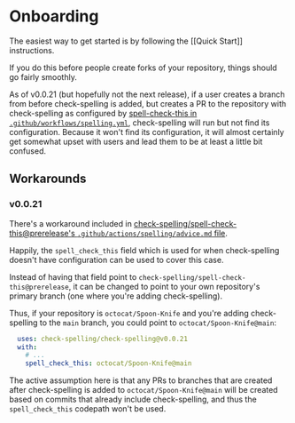 # Onboarding

The easiest way to get started is by following the [[Quick Start]] instructions.

If you do this before people create forks of your repository, things should go fairly smoothly.

As of v0.0.21 (but hopefully not the next release), if a user creates a branch from before check-spelling is added,
but creates a PR to the repository with check-spelling as configured by [spell-check-this in `.github/workflows/spelling.yml`](https://github.com/check-spelling/spell-check-this/blob/6b83ae39834cdf4e64ffff2b8693afe0536c5823/.github/workflows/spelling.yml),
check-spelling will run but not find its configuration.
Because it won't find its configuration, it will almost certainly get somewhat upset with users and
lead them to be at least a little bit confused.

## Workarounds

### v0.0.21

There's a workaround included in [check-spelling/spell-check-this@prerelease's `.github/actions/spelling/advice.md` file](https://github.com/check-spelling/spell-check-this/blob/5bb7de8b0383d9ee98622264bd3c5cf04eb3af6e/.github/actions/spelling/advice.md?plain=1#L28-L29).

Happily, the `spell_check_this` field which is used for when check-spelling doesn't have configuration can be used to cover this case.

Instead of having that field point to `check-spelling/spell-check-this@prerelease`,
it can be changed to point to your own repository's primary branch (one where you're adding check-spelling).

Thus, if your repository is `octocat/Spoon-Knife` and you're adding check-spelling to the `main` branch, you could point to `octocat/Spoon-Knife@main`:

```yaml
  uses: check-spelling/check-spelling@v0.0.21 
  with:
    # ...
    spell_check_this: octocat/Spoon-Knife@main
```

The active assumption here is that any PRs to branches that are created after check-spelling is added to `octocat/Spoon-Knife@main` will be created based on commits that already include check-spelling, and thus the `spell_check_this` codepath won't be used.
